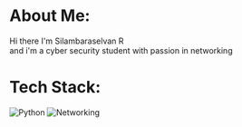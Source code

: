#  About Me:
Hi there I'm Silambaraselvan R<br>and i'm a cyber security student with passion in networking


#  Tech Stack:
![Python](https://img.shields.io/badge/Python-%2329ad1a?style=flat)
![Networking](https://img.shields.io/badge/Networking-blue?style=flat)
